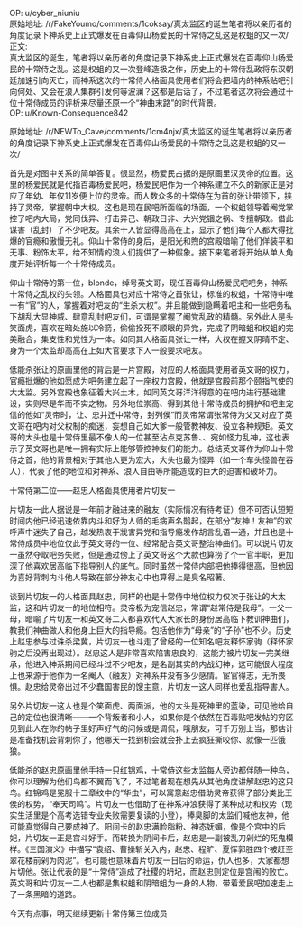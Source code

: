 
OP: u/cyber_niuniu  
原始地址: /r/FakeYoumo/comments/1coksay/真太监区的诞生笔者将以亲历者的角度记录下神系史上正式爆发在百毒仰山杨爱民的十常侍之乱这是权蛆的又一次/  
正文:  
真太监区的诞生，笔者将以亲历者的角度记录下神系史上正式爆发在百毒仰山杨爱民的十常侍之乱。这是权蛆的又一次登峰造极之作，历史上的十常侍乱政将东汉朝廷加速引向灭亡，而神系这次的十常侍人格面具使用者们将会把墙内的神系贴吧引向何处、又会在浪人集群引发何等波澜？这都是后话了，不过笔者这次将会通过十位十常侍成员的评析来尽量还原一个“神曲末路”的时代背景。  
OP: u/Known-Consequence842  

 原始地址: /r/NEWTo_Cave/comments/1cm4njx/真太监区的诞生笔者将以亲历者的角度记录下神系史上正式爆发在百毒仰山杨爱民的十常侍之乱这是权蛆的又一次/  

  

 首先是对图中关系的简单答复。很显然，杨爱民占据的是原画里汉灵帝的位置。这里的杨爱民就是代指百毒杨爱民吧，杨爱民吧作为一个神系建立不久的新家正是对应了年幼、年仅11岁便上位的灵帝。而人数众多的十常侍在为首的张让带领下，挟持了灵帝，掌握朝中大权。这也是现在民吧所面临的场面，一个权蛆领导着阉党掌控了吧内大局，党同伐异、打击异己、朝政日非、大兴党锢之祸、专擅朝政。借此谋害（乱封）了不少吧友。其余十人皆显得高高在上，显示了他们每个人都大得批爆的官瘾和傲慢无礼。仰山十常侍的身后，是阳光和煦的宫殿暗喻了他们佯装平和无事、粉饰太平，给不知情的浪人们提供了一种假象。接下来笔者将开始从单人角度开始评析每一个十常侍成员。  

 仰山十常侍的第一位，blonde，绰号英文哥，现任百毒仰山杨爱民吧吧务，神系十常侍之乱权的头领。人格面具也对应十常侍之首张让，标准的权蛆，十常侍中唯一有“官”的人，掌握着对吧友的“生杀大权”。并且能做到隐瞒着吧主和一些吧务私下胡乱大显神威、肆意乱封吧友们，可谓是掌握了阉党乱政的精髓。另外此人是头笑面虎，喜欢在暗处施以冷箭，偷偷拴死不顺眼的异党，完成了阴暗蛆和权蛆的完美融合，集支性和党性为一体。如同其人格面具张让一样，大权在握又阴晴不定、身为一个太监却高高在上如大官要求下人一般要求吧友。  

 低能杀张让的原画里他的背后是一片宫殿，对应的人格面具使用者英文哥的权力，官瘾批爆的他如愿成为吧务建立起了一座权力宫殿，他就是宫殿前那个颐指气使的大太监。另外宫殿也象征着大兴土木，如同英文哥洋洋得意的在吧内进行基础建设，实则尽是华而不实之物。另外地位崇高、得到其他十常侍成员的拥护和吧主宠信的他如“灵帝时，让、忠并迁中常侍，封列侯”而灵帝常谓张常侍为父又对应了英文哥在吧内对父权制的痴迷，妄想自己如大爹一般管教神友、设立各种规矩。英文哥的大头也是十常侍里最不像人的一位甚至沾点克苏鲁、、宛如怪力乱神，这也表示了英文哥也是唯一拥有实际上能够管控神友们的能力。总结英文哥作为仰山十常侍之首，他的背景相对于其他人更为宏大，大头也最为怪异（如一个车头怪兽在吞人），代表了他的地位和对神系、浪人自由等所能造成的巨大的迫害和破坏力。  

 十常侍第二位——赵忠人格面具使用者片切友一

片切友一此人据说是一年前才融进来的融友（实际情况有待考证）但不可否认短短时间内他已经迅速依靠内斗和好为人师的毛病声名鹊起，在部分“友神！友神”的欢呼声中迷失了自己，越发热衷于戕害异党和指导瘾发作胡言乱语一通，并且也是十常侍成员中地位仅此于英文哥的一位、经常配合英文哥整治神曲们。可以说片切友一虽然夺取吧务失败，但是通过傍上了英文哥这个大款也算捞了个一官半职，更加深了他喜欢居高临下指导别人的底气。同时虽然十常侍内部把他捧得很高，但他因为喜好背刺内斗他人导致在部分神友心中也算得上是臭名昭著。  

 谈到片切友一的人格面具赵忠，同样的也是十常侍中地位权力仅次于张让的大太监，这和片切友一的地位相符。灵帝极为宠信赵忠，常谓“赵常侍是我母”。一父一母，暗喻了片切友一和英文哥二人都喜欢代入大家长的身份居高临下教训神曲们，教我们神曲做人和他身上巨大的指导瘾。包括他作为“母亲”的“子孙”也不少。历史上赵忠参与过诛杀梁冀，片切友一也斗走了曾经的一位知名吧友释怀家驹（释怀家驹之后没再出现过）。赵忠这人是非常喜欢陷害忠良的，这能力被片切友一完美继承，他进入神系期间已经斗过不少吧友，是名副其实的内战幻神，这可能很大程度上也来源于他作为一名阉人（融友）对神系并没有多少感情。宦官得志，无所畏惧。赵忠给灵帝出过不少蠢国害民的馊主意，片切友一这人同样也爱乱指导害人。

另外片切友一这人也是个笑面虎、两面派，他的大头是死神里的蓝染，可见他给自己的定位也很清晰——一个背叛者和小人，如果你是个依然在百毒贴吧发帖的穷区见到此人在你的帖子里好声好气的问候或是调侃，哦朋友，可千万别上当，那估计是准备找机会背刺你了，他哪天一找到机会就会扑上去疯狂撕咬你、就像一匹饿狼。  

 低能杀的赵忠原画里他手持一只红锦鸡，十常侍这些太监每人旁边都伴随一种鸟，你可以理解为他们鸟都不翼而飞了，不过笔者现在想先从其他角度讲解赵忠的这只鸟。红锦鸡是冕服十二章纹中的“华虫”，可以寓意赵忠借助灵帝获得了部分类比王侯的权势，“奉天司鸣”。片切友一也借助了在神系冲浪获得了某种成功和权势（现实生活里是个高考选错专业失败需要复读的小登），捧臭脚的太监们喊他友神，他可能真觉得自己要成神了。阳间卡的赵忠满脸脂粉、神态妩媚，像是个宫中的后妃，片切友一正是宫斗好手。而转换为阴间卡后，赵忠是一副被乱刀剁烂的死鬼模样。《三国演义》中描写“袁绍、曹操斩关入内，赵忠、程旷、夏恽郭胜四个被赶至翠花楼前剁为肉泥”。也可能也意味着片切友一日后的命运，仇人也多，大家都想片切他。张让代表的是“十常侍”造成了社稷的坍圮，而赵忠则定位是宫闱的败亡。英文哥和片切友一二人也都是集权蛆和阴暗蛆为一身的人物，带着爱民吧加速走上了一条黑暗的道路。  

 今天有点事，明天继续更新十常侍第三位成员
